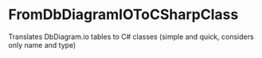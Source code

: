 # FromDbDiagramIOToCSharpClass
Translates DbDiagram.io tables to C# classes (simple and quick, considers only name and type)
